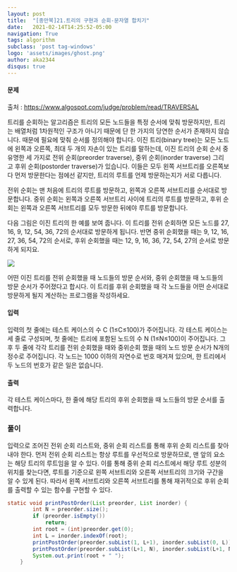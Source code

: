 ```yaml
---
layout: post
title:  "[종만북]21.트리의 구현과 순회-문자열 합치기"
date:   2021-02-14T14:25:52-05:00
navigation: True
tags: algorithm
subclass: 'post tag-windows'
logo: 'assets/images/ghost.png'
author: aka2344
disqus: true
---
```


#### 문제

출처 : https://www.algospot.com/judge/problem/read/TRAVERSAL

트리를 순회하는 알고리즘은 트리의 모든 노드들을 특정 순서에 맞춰 방문하지만, 트리는 배열처럼 1차원적인 구조가 아니기 때문에 단 한 가지의 당연한 순서가 존재하지 않습니다. 때문에 필요에 맞춰 순서를 정의해야 합니다. 이진 트리(binary tree)는 모든 노드에 왼쪽과 오른쪽, 최대 두 개의 자손이 있는 트리를 말하는데, 이진 트리의 순회 순서 중 유명한 세 가지로 전위 순회(preorder traverse), 중위 순회(inorder traverse) 그리고 후위 순회(postorder traverse)가 있습니다. 이들은 모두 왼쪽 서브트리를 오른쪽보다 먼저 방문한다는 점에선 같지만, 트리의 루트를 언제 방문하는지가 서로 다릅니다.

전위 순회는 맨 처음에 트리의 루트를 방문하고, 왼쪽과 오른쪽 서브트리를 순서대로 방문합니다. 중위 순회는 왼쪽과 오른쪽 서브트리 사이에 트리의 루트를 방문하고, 후위 순회는 왼쪽과 오른쪽 서브트리를 모두 방문한 뒤에야 루트를 방문합니다.

다음 그림은 이진 트리의 한 예를 보여 줍니다. 이 트리를 전위 순회하면 모든 노드를 27, 16, 9, 12, 54, 36, 72의 순서대로 방문하게 됩니다. 반면 중위 순회했을 때는 9, 12, 16, 27, 36, 54, 72의 순서로, 후위 순회했을 때는 12, 9, 16, 36, 72, 54, 27의 순서로 방문하게 되지요.

![](http://algospot.com/media/judge-attachments/bbdb1ada72f7eb16c9291ed59d4761ff/traversal.png)

어떤 이진 트리를 전위 순회했을 때 노드들의 방문 순서와, 중위 순회했을 때 노드들의 방문 순서가 주어졌다고 합시다. 이 트리를 후위 순회했을 때 각 노드들을 어떤 순서대로 방문하게 될지 계산하는 프로그램을 작성하세요.



#### 입력

입력의 첫 줄에는 테스트 케이스의 수 C (1≤C≤100)가 주어집니다. 각 테스트 케이스는 세 줄로 구성되며, 첫 줄에는 트리에 포함된 노드의 수 N (1≤N≤100)이 주어집니다. 그 후 두 줄에 각각 트리를 전위 순회했을 때와 중위순회 했을 때의 노드 방문 순서가 N개의 정수로 주어집니다. 각 노드는 1000 이하의 자연수로 번호 매겨져 있으며, 한 트리에서 두 노드의 번호가 같은 일은 없습니다.



#### 출력

각 테스트 케이스마다, 한 줄에 해당 트리의 후위 순회했을 때 노드들의 방문 순서를 출력합니다.



### 풀이

입력으로 조어진 전위 순회 리스트와, 중위 순회 리스트를 통해 후위 순회 리스트를 찾아내야 한다. 먼저 전위 순회 리스트는 항상 루트를 우선적으로 방문하므로, 맨 앞의 요소는 해당 트리의 루트임을 알 수 있다. 이를 통해 중위 순회 리스트에서 해당 루트 성분의 위치를 찾는다면, 루트를 기준으로 왼쪽 서브트리와 오른쪽 서브트리의 크기와 구간을 알 수 있게 된다. 따라서 왼쪽 서브트리와 오른쪽 서브트리를 통해 재귀적으로 후위 순회를 출력할 수 있는 함수를 구현할 수 있다.

```java
static void printPostOrder(List preorder, List inorder) {
		int N = preorder.size();
		if (preorder.isEmpty())
			return;
		int root = (int)preorder.get(0);
		int L = inorder.indexOf(root);
		printPostOrder(preorder.subList(1, L+1), inorder.subList(0, L));
		printPostOrder(preorder.subList(L+1, N), inorder.subList(L+1, N));
		System.out.print(root + " ");
	}
```
